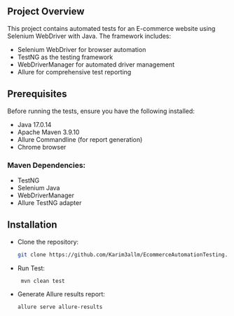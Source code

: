 ## Project Overview
This project contains automated tests for an E-commerce website using Selenium WebDriver with Java. The framework includes:
- Selenium WebDriver for browser automation
- TestNG as the testing framework
- WebDriverManager for automated driver management
- Allure for comprehensive test reporting

## Prerequisites

Before running the tests, ensure you have the following installed:

- Java 17.0.14 
- Apache Maven 3.9.10
- Allure Commandline (for report generation)
- Chrome browser

### Maven Dependencies:
- TestNG
- Selenium Java
- WebDriverManager
- Allure TestNG adapter

## Installation

- Clone the repository:
   ```bash
   git clone https://github.com/Karim3allm/EcommerceAutomationTesting.git

- Run Test:
  ```bash
   mvn clean test

- Generate Allure results report:
  ```bash
  allure serve allure-results

